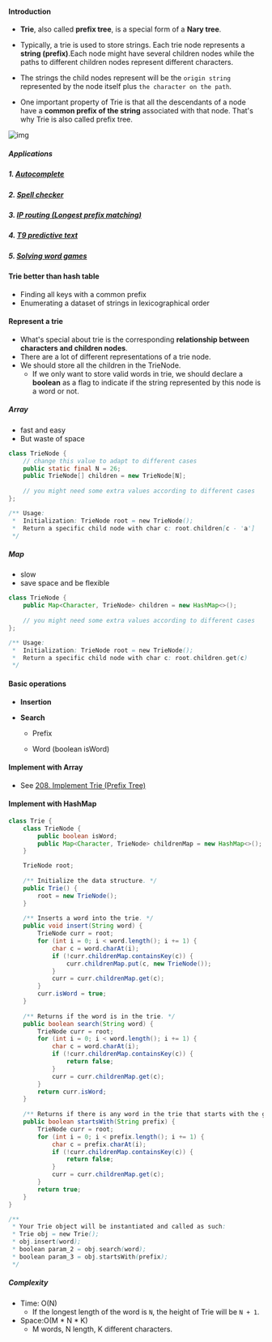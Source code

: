 #### Introduction

* **Trie**, also called **prefix tree**, is a special form of a **Nary tree**.

* Typically, a trie is used to store strings. Each trie node represents a **string (prefix)**.Each node might have several children nodes while the paths to different children nodes represent different characters. 
*  The strings the child nodes represent will be the `origin string` represented by the node itself plus `the character on the path`.

* One important property of Trie is that all the descendants of a node have a **common prefix of the string** associated with that node. That's why Trie is also called prefix tree.

![img](https://s3-lc-upload.s3.amazonaws.com/uploads/2018/02/07/screen-shot-2018-01-31-at-163403.png)

##### Applications

##### 1. [Autocomplete](https://en.wikipedia.org/wiki/Autocomplete)

##### 2. [Spell checker](https://en.wikipedia.org/wiki/Spell_checker)

##### 3. [IP routing (Longest prefix matching)](https://en.wikipedia.org/wiki/Longest_prefix_match)

##### 4. [T9 predictive text](https://en.wikipedia.org/wiki/T9_(predictive_text))

##### 5. [Solving word games](https://en.wikipedia.org/wiki/Boggle)



#### Trie better than hash table

* Finding all keys with a common prefix
* Enumerating a dataset of strings in lexicographical order



#### Represent a trie

* What's special about trie is the corresponding **relationship between characters and children nodes**.
* There are a lot of different representations of a trie node.
* We should store all the children in the TrieNode. 
  * If we only want to store valid words in trie, we should declare a **boolean** as a flag to indicate if the string represented by this node is a word or not.

##### Array

* fast and easy
* But waste of space

```java
class TrieNode {
    // change this value to adapt to different cases
    public static final N = 26;
    public TrieNode[] children = new TrieNode[N];
    
    // you might need some extra values according to different cases
};

/** Usage:
 *  Initialization: TrieNode root = new TrieNode();
 *  Return a specific child node with char c: root.children[c - 'a']
 */
```

##### Map

* slow
* save space and be flexible

```java
class TrieNode {
    public Map<Character, TrieNode> children = new HashMap<>();
    
    // you might need some extra values according to different cases
};

/** Usage:
 *  Initialization: TrieNode root = new TrieNode();
 *  Return a specific child node with char c: root.children.get(c)
 */
```



#### Basic operations

* **Insertion**

* **Search** 

  * Prefix

  * Word (boolean isWord)

#### Implement with Array

* See [208. Implement Trie (Prefix Tree)](https://leetcode.com/problems/implement-trie-prefix-tree)

#### Implement with HashMap

```java
class Trie {
    class TrieNode {
        public boolean isWord;
        public Map<Character, TrieNode> childrenMap = new HashMap<>();
    }

    TrieNode root;
    
    /** Initialize the data structure. */
    public Trie() {
        root = new TrieNode();
    }
    
    /** Inserts a word into the trie. */
    public void insert(String word) {
        TrieNode curr = root;
        for (int i = 0; i < word.length(); i += 1) {
            char c = word.charAt(i);
            if (!curr.childrenMap.containsKey(c)) {
                curr.childrenMap.put(c, new TrieNode());
            }
            curr = curr.childrenMap.get(c);
        }
        curr.isWord = true;
    }
    
    /** Returns if the word is in the trie. */
    public boolean search(String word) {
        TrieNode curr = root;
        for (int i = 0; i < word.length(); i += 1) {
            char c = word.charAt(i);
            if (!curr.childrenMap.containsKey(c)) {
                return false;
            }
            curr = curr.childrenMap.get(c);
        }
        return curr.isWord;
    }
    
    /** Returns if there is any word in the trie that starts with the given prefix. */
    public boolean startsWith(String prefix) {
        TrieNode curr = root;
        for (int i = 0; i < prefix.length(); i += 1) {
            char c = prefix.charAt(i);
            if (!curr.childrenMap.containsKey(c)) {
                return false;
            }
            curr = curr.childrenMap.get(c);
        }
        return true;
    }
}

/**
 * Your Trie object will be instantiated and called as such:
 * Trie obj = new Trie();
 * obj.insert(word);
 * boolean param_2 = obj.search(word);
 * boolean param_3 = obj.startsWith(prefix);
 */
```

##### Complexity

* Time: O(N)
  * If the longest length of the word is `N`, the height of Trie will be `N + 1`.
* Space:O(M * N * K)
  * M words, N length, K different characters.